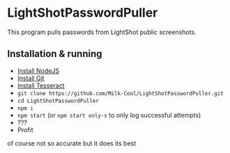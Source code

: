 # LightShotPasswordPuller
This program pulls passwords from LightShot public screenshots.

## Installation & running
* [Install NodeJS](https://nodejs.org/en)
* [Install Git](https://git-scm.com)
* [Install Tesseract](https://github.com/tesseract-ocr/tessdoc/blob/main/Installation.md)
* `git clone https://github.com/Milk-Cool/LightShotPasswordPuller.git`
* `cd LightShotPasswordPuller`
* `npm i`
* `npm start` (or `npm start only-s` to only log successful attempts)
* ???
* Profit

of course not so accurate but it does its best
